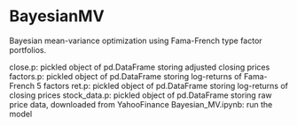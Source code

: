 # BayesianMV

Bayesian mean-variance optimization using Fama-French type factor portfolios.

close.p:  pickled object of pd.DataFrame storing adjusted closing prices
factors.p:  pickled object of pd.DataFrame storing log-returns of Fama-French 5 factors
ret.p:  pickled object of pd.DataFrame storing log-returns of closing prices
stock_data.p:  pickled object of pd.DataFrame storing raw price data, downloaded from YahooFinance
Bayesian_MV.ipynb: run the model

